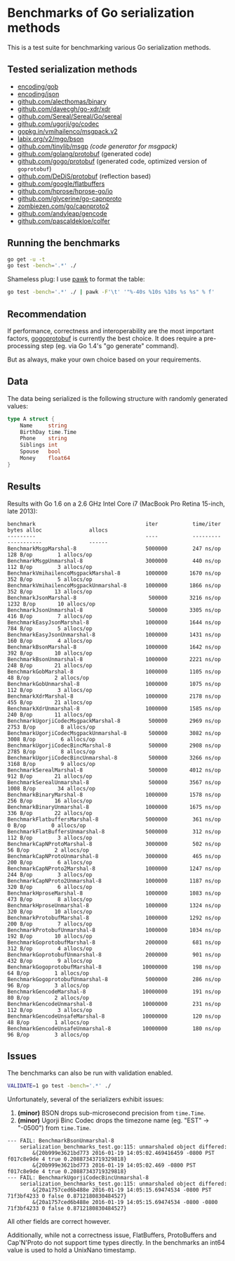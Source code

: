 # Benchmarks of Go serialization methods

This is a test suite for benchmarking various Go serialization methods.

## Tested serialization methods

- [encoding/gob](http://golang.org/pkg/encoding/gob/)
- [encoding/json](http://golang.org/pkg/encoding/json/)
- [github.com/alecthomas/binary](https://github.com/alecthomas/binary)
- [github.com/davecgh/go-xdr/xdr](https://github.com/davecgh/go-xdr)
- [github.com/Sereal/Sereal/Go/sereal](https://github.com/Sereal/Sereal)
- [github.com/ugorji/go/codec](https://github.com/ugorji/go/tree/master/codec)
- [gopkg.in/vmihailenco/msgpack.v2](https://github.com/vmihailenco/msgpack)
- [labix.org/v2/mgo/bson](https://labix.org/v2/mgo/bson)
- [github.com/tinylib/msgp](https://github.com/tinylib/msgp) *(code generator for msgpack)*
- [github.com/golang/protobuf](https://github.com/golang/protobuf) (generated code)
- [github.com/gogo/protobuf](https://gogo.github.io/) (generated code, optimized version of `goprotobuf`)
- [github.com/DeDiS/protobuf](https://github.com/DeDiS/protobuf) (reflection based)
- [github.com/google/flatbuffers](https://github.com/google/flatbuffers)
- [github.com/hprose/hprose-go/io](https://github.com/hprose/hprose-go)
- [github.com/glycerine/go-capnproto](https://github.com/glycerine/go-capnproto)
- [zombiezen.com/go/capnproto2](https://godoc.org/zombiezen.com/go/capnproto2)
- [github.com/andyleap/gencode](https://github.com/andyleap/gencode)
- [github.com/pascaldekloe/colfer](https://github.com/pascaldekloe/colfer)

## Running the benchmarks

```bash
go get -u -t
go test -bench='.*' ./
```

Shameless plug: I use [pawk](https://github.com/alecthomas/pawk) to format the table:

```bash
go test -bench='.*' ./ | pawk -F'\t' '"%-40s %10s %10s %s %s" % f'
```

## Recommendation

If performance, correctness and interoperability are the most
important factors, [gogoprotobuf](https://gogo.github.io/) is
currently the best choice. It does require a pre-processing step (eg.
via Go 1.4's "go generate" command).

But as always, make your own choice based on your requirements.

## Data

The data being serialized is the following structure with randomly generated values:

```go
type A struct {
    Name     string
    BirthDay time.Time
    Phone    string
    Siblings int
    Spouse   bool
    Money    float64
}
```


## Results

Results with Go 1.6 on a 2.6 GHz Intel Core i7 (MacBook Pro Retina 15-inch, late 2013):

```
benchmark                                   iter           time/iter      bytes alloc               allocs
---------                                   ----           ---------      -----------               ------
BenchmarkMsgpMarshal-8                      5000000        247 ns/op      128 B/op        1 allocs/op
BenchmarkMsgpUnmarshal-8                    3000000        440 ns/op      112 B/op        3 allocs/op
BenchmarkVmihailencoMsgpackMarshal-8        1000000       1670 ns/op      352 B/op        5 allocs/op
BenchmarkVmihailencoMsgpackUnmarshal-8      1000000       1866 ns/op      352 B/op       13 allocs/op
BenchmarkJsonMarshal-8                       500000       3216 ns/op     1232 B/op       10 allocs/op
BenchmarkJsonUnmarshal-8                     500000       3305 ns/op      416 B/op        7 allocs/op
BenchmarkEasyJsonMarshal-8                  1000000       1644 ns/op      784 B/op        5 allocs/op
BenchmarkEasyJsonUnmarshal-8                1000000       1431 ns/op      160 B/op        4 allocs/op
BenchmarkBsonMarshal-8                      1000000       1642 ns/op      392 B/op       10 allocs/op
BenchmarkBsonUnmarshal-8                    1000000       2221 ns/op      248 B/op       21 allocs/op
BenchmarkGobMarshal-8                       1000000       1105 ns/op       48 B/op        2 allocs/op
BenchmarkGobUnmarshal-8                     1000000       1075 ns/op      112 B/op        3 allocs/op
BenchmarkXdrMarshal-8                       1000000       2178 ns/op      455 B/op       21 allocs/op
BenchmarkXdrUnmarshal-8                     1000000       1585 ns/op      240 B/op       11 allocs/op
BenchmarkUgorjiCodecMsgpackMarshal-8         500000       2969 ns/op     2753 B/op        8 allocs/op
BenchmarkUgorjiCodecMsgpackUnmarshal-8       500000       3082 ns/op     3008 B/op        6 allocs/op
BenchmarkUgorjiCodecBincMarshal-8            500000       2908 ns/op     2785 B/op        8 allocs/op
BenchmarkUgorjiCodecBincUnmarshal-8          500000       3266 ns/op     3168 B/op        9 allocs/op
BenchmarkSerealMarshal-8                     500000       4012 ns/op      912 B/op       21 allocs/op
BenchmarkSerealUnmarshal-8                   500000       3567 ns/op     1008 B/op       34 allocs/op
BenchmarkBinaryMarshal-8                    1000000       1578 ns/op      256 B/op       16 allocs/op
BenchmarkBinaryUnmarshal-8                  1000000       1675 ns/op      336 B/op       22 allocs/op
BenchmarkFlatbuffersMarshal-8               5000000        361 ns/op        0 B/op        0 allocs/op
BenchmarkFlatBuffersUnmarshal-8             5000000        312 ns/op      112 B/op        3 allocs/op
BenchmarkCapNProtoMarshal-8                 3000000        502 ns/op       56 B/op        2 allocs/op
BenchmarkCapNProtoUnmarshal-8               3000000        465 ns/op      200 B/op        6 allocs/op
BenchmarkCapNProto2Marshal-8                1000000       1247 ns/op      244 B/op        3 allocs/op
BenchmarkCapNProto2Unmarshal-8              1000000       1187 ns/op      320 B/op        6 allocs/op
BenchmarkHproseMarshal-8                    1000000       1083 ns/op      473 B/op        8 allocs/op
BenchmarkHproseUnmarshal-8                  1000000       1324 ns/op      320 B/op       10 allocs/op
BenchmarkProtobufMarshal-8                  1000000       1292 ns/op      200 B/op        7 allocs/op
BenchmarkProtobufUnmarshal-8                1000000       1034 ns/op      192 B/op       10 allocs/op
BenchmarkGoprotobufMarshal-8                2000000        681 ns/op      312 B/op        4 allocs/op
BenchmarkGoprotobufUnmarshal-8              2000000        901 ns/op      432 B/op        9 allocs/op
BenchmarkGogoprotobufMarshal-8             10000000        198 ns/op       64 B/op        1 allocs/op
BenchmarkGogoprotobufUnmarshal-8            5000000        286 ns/op       96 B/op        3 allocs/op
BenchmarkGencodeMarshal-8                  10000000        191 ns/op       80 B/op        2 allocs/op
BenchmarkGencodeUnmarshal-8                10000000        231 ns/op      112 B/op        3 allocs/op
BenchmarkGencodeUnsafeMarshal-8            10000000        120 ns/op       48 B/op        1 allocs/op
BenchmarkGencodeUnsafeUnmarshal-8          10000000        180 ns/op       96 B/op        3 allocs/op
```

## Issues


The benchmarks can also be run with validation enabled.

```bash
VALIDATE=1 go test -bench='.*' ./
```

Unfortunately, several of the serializers exhibit issues:

1. **(minor)** BSON drops sub-microsecond precision from `time.Time`.
3. **(minor)** Ugorji Binc Codec drops the timezone name (eg. "EST" -> "-0500") from `time.Time`.

```
--- FAIL: BenchmarkBsonUnmarshal-8
    serialization_benchmarks_test.go:115: unmarshaled object differed:
        &{20b999e3621bd773 2016-01-19 14:05:02.469416459 -0800 PST f017c8e9de 4 true 0.20887343719329818}
        &{20b999e3621bd773 2016-01-19 14:05:02.469 -0800 PST f017c8e9de 4 true 0.20887343719329818}
--- FAIL: BenchmarkUgorjiCodecBincUnmarshal-8
    serialization_benchmarks_test.go:115: unmarshaled object differed:
        &{20a1757ced6b488e 2016-01-19 14:05:15.69474534 -0800 PST 71f3bf4233 0 false 0.8712180830484527}
        &{20a1757ced6b488e 2016-01-19 14:05:15.69474534 -0800 -0800 71f3bf4233 0 false 0.8712180830484527}
```

All other fields are correct however.

Additionally, while not a correctness issue, FlatBuffers, ProtoBuffers and Cap'N'Proto do not
support time types directly. In the benchmarks an int64 value is used to hold a UnixNano timestamp.
